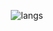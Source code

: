 <div align="center">

![langs](https://api.githubtrends.io/user/svg/19tylermalone94/langs?time_range=one_year&theme=bright_lights)

</div>
